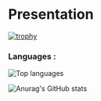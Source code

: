 # Presentation
[![trophy](https://github-profile-trophy.vercel.app/?username=lorenzo-ayral)](https://github.com/lorenzo-ayral/github-profile-trophy)


### Languages :
![Top languages](https://github-readme-stats.vercel.app/api/top-langs/?username=lorenzo-ayral&show_icons=true&theme=radical)

![Anurag's GitHub stats](https://github-readme-stats.vercel.app/api?username=lorenzo-ayral&show_icons=true&theme=radical)
